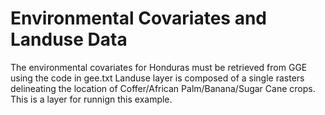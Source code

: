 # Environmental Covariates and Landuse Data

The environmental covariates for Honduras must be retrieved from GGE using the code in gee.txt
Landuse layer is composed of a single rasters delineating the location of Coffer/African Palm/Banana/Sugar Cane crops. This is a layer for runnign this example. 
